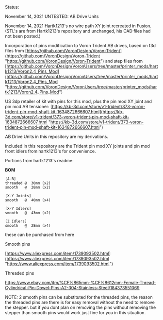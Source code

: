 

Status:

November 14, 2021 UNTESTED:  AB Drive Units

November 14, 2021 Hartk1213's no wire path XY joint recreated in Fusion. (STL's are from Hartk1213's repository and unchanged, his CAD files had not been posted.)





Incorporation of pins modification to Voron Trident AB drives, based on f3d files from 
[https://github.com/VoronDesign/Voron-Trident](https://github.com/VoronDesign/Voron-Trident "https://github.com/VoronDesign/Voron-Trident")
and
step files from
[https://github.com/VoronDesign/VoronUsers/tree/master/printer_mods/hartk1213/Voron2.4_Pins_Mod](https://github.com/VoronDesign/VoronUsers/tree/master/printer_mods/hartk1213/Voron2.4_Pins_Mod "https://github.com/VoronDesign/VoronUsers/tree/master/printer_mods/hartk1213/Voron2.4_Pins_Mod")

US 3dp retailer of kit with pins for this mod, plus the pin mod XY joint and pin mod AB tensioner:
[https://kb-3d.com/store/v1-trident/373-voron-trident-pin-mod-shaft-kit-1634872666607.html](https://kb-3d.com/store/v1-trident/373-voron-trident-pin-mod-shaft-kit-1634872666607.html "https://kb-3d.com/store/v1-trident/373-voron-trident-pin-mod-shaft-kit-1634872666607.html")



AB Drive Units in this repository are my derivations.


Included in this repository are the Trident pin mod XY joints and pin mod front idlers from hartk1213's for convenience.




Portions from hartk1213's readme:

**BOM**

```
[A-B] 
threaded @  30mm (x2)
smooth   @  28mm (x2)

[X-Y Joints]
smooth   @  40mm (x4)

[X-Y Idlers]
smooth   @  43mm (x2)

[Z Idlers]
smooth   @  28mm (x4)
```

these can be purchased from here

Smooth pins

[https://www.aliexpress.com/item/1739093502.html](https://www.aliexpress.com/item/1739093502.html "https://www.aliexpress.com/item/1739093502.html")

Threaded pins

[https://www.ebay.com/itm/%CF%865mm-%CF%8612mm-Female-Thread-Cylindrical-Pin-Dowel-Pins-A2-304-Stainless-Steel/184373551069
](https://www.ebay.com/itm/%CF%865mm-%CF%8612mm-Female-Thread-Cylindrical-Pin-Dowel-Pins-A2-304-Stainless-Steel/184373551069
 "https://www.ebay.com/itm/%CF%865mm-%CF%8612mm-Female-Thread-Cylindrical-Pin-Dowel-Pins-A2-304-Stainless-Steel/184373551069
")


NOTE: 2 smooth pins can be substituted for the threaded pins, the reason the threaded pins are there is for easy removal without the need to remove the stepper. but if you dont plan on removing the pins without removing the stepper than smooth pins would work just fine for you in this situation.

